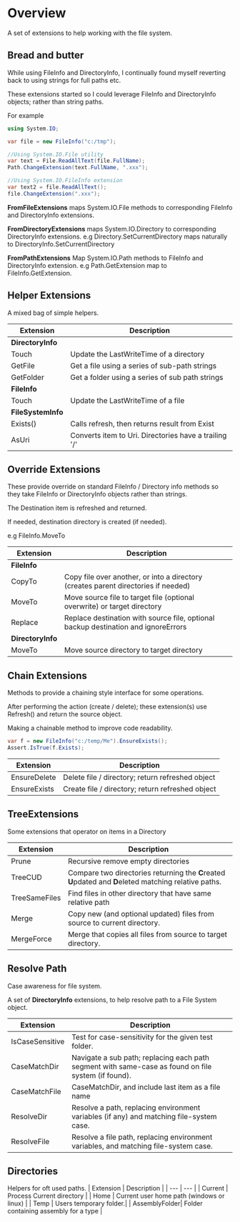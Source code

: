 # Overview
A set of extensions to help working with the file system.

## Bread and butter
While using FileInfo and DirectoryInfo, I continually found myself 
reverting back to using strings for full paths etc.

These extensions started so I could leverage FileInfo and DirectoryInfo objects;
rather than string paths.

For example
```cs
using System.IO;

var file = new FileInfo("c:/tmp");

//Using System.IO.File utility
var text = File.ReadAllText(file.FullName);
Path.ChangeExtension(text.FullName, ".xxx");

//Using System.IO.FileInfo extension
var text2 = file.ReadAllText();
file.ChangeExtension(".xxx");
```
**FromFileExtensions** 
maps System.IO.File methods to corresponding 
FileInfo and DirectoryInfo extensions.

**FromDirectoryExtensions**
maps System.IO.Directory to corresponding DirectoryInfo extensions.
e.g Directory.SetCurrentDirectory maps naturally to DirectoryInfo.SetCurrentDirectory

**FromPathExtensions**
Map System.IO.Path methods to FileInfo and DirectoryInfo extension. e.g
Path.GetExtension map to FileInfo.GetExtension.

## Helper Extensions
A mixed bag of simple helpers. 

| Extension | Description |
| --------- | ----------- |
| **DirectoryInfo**|
|Touch    | Update the LastWriteTime of a directory |
|GetFile  | Get a file using a series of sub-path strings |
|GetFolder| Get a folder using a series of sub path strings |
| **FileInfo**|
|Touch | Update the LastWriteTime of a file |
| **FileSystemInfo**|
|Exists() | Calls refresh, then returns result from Exist |
|AsUri    | Converts item to Uri. Directories have a trailing '/'  |

## Override Extensions
These provide override on standard FileInfo / Directory info
methods so they take FileInfo or DirectoryInfo objects rather than 
strings.

The Destination item is refreshed and returned.

If needed, destination directory is created (if needed).

e.g 
FileInfo.MoveTo

| Extension | Description |
| --------- | ----------- |
| **FileInfo** |
| CopyTo | Copy file over another, or into a directory (creates parent directories if needed) |
| MoveTo | Move source file to target file (optional overwrite) or target directory |
| Replace | Replace destination with source file, optional backup destination and ignoreErrors|
| **DirectoryInfo**|
| MoveTo | Move source directory to target directory |

## Chain Extensions
Methods to provide a chaining style interface for some operations.

After performing the action (create / delete);
these extension(s) use Refresh() and return the source object.

Making a chainable method to improve code readability.
```c#
var f = new FileInfo("c:/temp/Me").EnsureExists();
Assert.IsTrue(f.Exists);
``` 

| Extension | Description |
| --------- | ----------- |
|EnsureDelete| Delete file / directory; return refreshed object |
|EnsureExists| Create file / directory; return refreshed object |

## TreeExtensions
Some extensions that operator on items in a Directory

| Extension | Description |
| --- | --- |
|Prune| Recursive remove empty directories |
| TreeCUD | Compare two directories returning the **C**reated **U**pdated and **D**eleted matching relative paths.|
| TreeSameFiles | Find files in other directory that have same relative path|
| Merge| Copy new (and optional updated) files from source to current directory. |
| MergeForce | Merge that copies all files from source to target directory. |

## Resolve Path
Case awareness for file system. 

A set of **DirectoryInfo** extensions, to help resolve path to a File System object.

| Extension | Description |
| --------- | ----------- |
| IsCaseSensitive| Test for case-sensitivity for the given test folder.|
| CaseMatchDir | Navigate a sub path; replacing each path segment with same-case as found on file system (if found). |
| CaseMatchFile| CaseMatchDir, and include last item as a file name|
| ResolveDir | Resolve a path, replacing environment variables (if any) and matching file-system case. |
| ResolveFile | Resolve a file path, replacing environment variables, and matching file-system case. |

## Directories
Helpers for oft used paths.
| Extension | Description |
| --- | --- |
| Current | Process Current directory |
| Home          | Current user home path (windows or linux)  |
| Temp | Users temporary folder.|
| AssemblyFolder| Folder containing assembly for a type |
